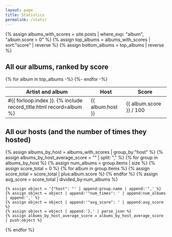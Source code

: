 ```yaml
---
layout: page
title: Statistics
permalink: /stats/
---
```


{% assign albums_with_scores = site.posts | where_exp: "album", "album.score > 0" %}
{% assign top_albums = albums_with_scores | sort:"score" | reverse %}
{% assign bottom_albums = top_albums | reverse %}

## All our albums, ranked by score
<table>
    <thead>
        <tr>
            <th>Artist and album</th>
            <th>Host</th>
            <th>Score</th>
        </tr>
    </thead>
    <tbody>
        {% for album in top_albums -%}
            <tr>
                <td>#{{ forloop.index }}. {% include record_title.html record=album %}</td>
                <td>{{ album.host }}</td>
                <td>{{ album.score }} / 100</td>
            </tr>
        {%- endfor -%}
    </tbody>
</table>


## All our hosts (and the number of times they hosted)
{% assign albums_by_host = albums_with_scores | group_by:"host" %}
{% assign albums_by_host_average_score = "" | split: "," %}
{% for group in albums_by_host %}
    {% assign num_albums = group.items | size %}
    {% assign score_total = 0 %}
    {% for album in group.items %}
        {% assign score_total = score_total | plus:album.score %}
    {% endfor %}
    {% assign avg_score = score_total | divided_by:num_albums %}

    {% assign object = '{"host": "' | append:group.name | append:'",' %}
    {% assign object = object | append:'"num_times": ' | append:num_albums | append:',' %}
    {% assign object = object | append:'"avg_score": ' | append:avg_score %}
    {% assign object = object | append:'},' | parse_json %}
    {% assign albums_by_host_average_score = albums_by_host_average_score | push:object %}
{% endfor %}

<article class="post">
    <div id="js-stats-avg"></div>
</article>

<script>
function dynamicSort(property) {
    var sortOrder = 1;
    if(property[0] === "-") {
        sortOrder = -1;
        property = property.substr(1);
    }
    return function (a,b) {
        /* next line works with strings and numbers, 
         * and you may want to customize it to your needs
         */
        var result = (a[property] < b[property]) ? -1 : (a[property] > b[property]) ? 1 : 0;
        return result * sortOrder;
    }
}

const host_data = [{{albums_by_host_average_score | json}}]

let html = `
<table>
    <thead>
        <tr>
            <th>Host</th>
            <th>Number of times hosted</th>
            <th>Average score</th>
        </tr>
    </thead>
    <tbody>`;


const sorted_list = host_data.sort(dynamicSort('avg_score')).reverse();
for (const host in sorted_list) {
    const x = host_data[host];
    html += `
            <tr>
                <td>${parseInt(host) + 1}. ${x.host}</td>
                <td>${x.num_times}</td>
                <td>${x.avg_score}</td>
            </tr>`
        }
html += `
    </tbody>
</table>`;
document.getElementById('js-stats-avg').innerHTML = html;
</script>